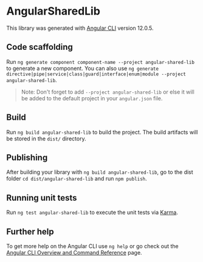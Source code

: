 # AngularSharedLib

This library was generated with [Angular CLI](https://github.com/angular/angular-cli) version 12.0.5.

## Code scaffolding

Run `ng generate component component-name --project angular-shared-lib` to generate a new component. You can also use `ng generate directive|pipe|service|class|guard|interface|enum|module --project angular-shared-lib`.
> Note: Don't forget to add `--project angular-shared-lib` or else it will be added to the default project in your `angular.json` file. 

## Build

Run `ng build angular-shared-lib` to build the project. The build artifacts will be stored in the `dist/` directory.

## Publishing

After building your library with `ng build angular-shared-lib`, go to the dist folder `cd dist/angular-shared-lib` and run `npm publish`.

## Running unit tests

Run `ng test angular-shared-lib` to execute the unit tests via [Karma](https://karma-runner.github.io).

## Further help

To get more help on the Angular CLI use `ng help` or go check out the [Angular CLI Overview and Command Reference](https://angular.io/cli) page.
